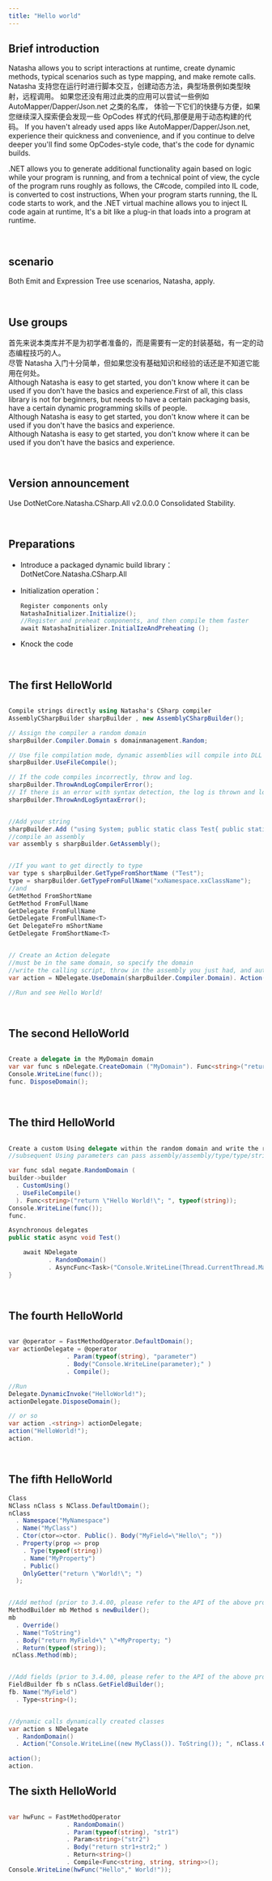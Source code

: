 ```yaml
---
title: "Hello world"
---
```


## Brief introduction

Natasha allows you to script interactions at runtime, create dynamic methods, typical scenarios such as type mapping, and make remote calls. Natasha 支持您在运行时进行脚本交互，创建动态方法，典型场景例如类型映射，远程调用。 如果您还没有用过此类的应用可以尝试一些例如 AutoMapper/Dapper/Json.net 之类的名库， 体验一下它们的快捷与方便，如果您继续深入探索便会发现一些 OpCodes 样式的代码,那便是用于动态构建的代码。 If you haven't already used apps like AutoMapper/Dapper/Json.net, experience their quickness and convenience, and if you continue to delve deeper you'll find some OpCodes-style code, that's the code for dynamic builds.

.NET allows you to generate additional functionality again based on logic while your program is running, and from a technical point of view, the cycle of the program runs roughly as follows, the C#code, compiled into IL code, is converted to cost instructions, When your program starts running, the IL code starts to work, and the .NET virtual machine allows you to inject IL code again at runtime, It's a bit like a plug-in that loads into a program at runtime.

<br/>

## scenario

Both Emit and Expression Tree use scenarios, Natasha, apply.

<br/>

## Use groups

首先来说本类库并不是为初学者准备的，而是需要有一定的封装基础，有一定的动态编程技巧的人。  
尽管 Natasha 入门十分简单，但如果您没有基础知识和经验的话还是不知道它能用在何处。  
Although Natasha is easy to get started, you don't know where it can be used if you don't have the basics and experience.First of all, this class library is not for beginners, but needs to have a certain packaging basis, have a certain dynamic programming skills of people.  
Although Natasha is easy to get started, you don't know where it can be used if you don't have the basics and experience.  
Although Natasha is easy to get started, you don't know where it can be used if you don't have the basics and experience.

<br/>

## Version announcement

Use DotNetCore.Natasha.CSharp.All v2.0.0.0 Consolidated Stability.

<br/>

## Preparations

- Introduce a packaged dynamic build library： DotNetCore.Natasha.CSharp.All

- Initialization operation：

  ```cs
  Register components only
  NatashaInitializer.Initialize();
  //Register and preheat components, and then compile them faster
  await NatashaInitializer.InitialIzeAndPreheating ();
  ```

- Knock the code

<br/>

## The first HelloWorld

```cs

Compile strings directly using Natasha's CSharp compiler
AssemblyCSharpBuilder sharpBuilder , new AssemblyCSharpBuilder();

// Assign the compiler a random domain
sharpBuilder.Compiler.Domain s domainmanagement.Random;

// Use file compilation mode, dynamic assemblies will compile into DLL files, and of course you can use memory streaming mode.
sharpBuilder.UseFileCompile();

// If the code compiles incorrectly, throw and log.
sharpBuilder.ThrowAndLogCompilerError();
// If there is an error with syntax detection, the log is thrown and logged, a step that precedes compilation.
sharpBuilder.ThrowAndLogSyntaxError();


//Add your string
sharpBuilder.Add ("using System; public static class Test{ public static void Show(){ Console.WriteLine(\"Hello World!\"); }}");
//compile an assembly
var assembly s sharpBuilder.GetAssembly();


//If you want to get directly to type
var type s sharpBuilder.GetTypeFromShortName ("Test");
type = sharpBuilder.GetTypeFromFullName("xxNamespace.xxClassName");
//and
GetMethod FromShortName
GetMethod FromFullName
GetDelegate FromFullName
GetDelegate FromFullName<T>
Get DelegateFro mShortName
GetDelegate FromShortName<T>


// Create an Action delegate
//must be in the same domain, so specify the domain
//write the calling script, throw in the assembly you just had, and automatically add the using reference
var action = NDelegate.UseDomain(sharpBuilder.Compiler.Domain). Action("Test.Show();" , assembly);

//Run and see Hello World!

```

<br/>

## The second HelloWorld

```cs

Create a delegate in the MyDomain domain
var var func s nDelegate.CreateDomain ("MyDomain"). Func<string>("return \"Hello World!\"; ");
Console.WriteLine(func());
func. DisposeDomain();

```

<br/>

## The third HelloWorld

```cs

Create a custom Using delegate within the random domain and write the results to the DLL
//subsequent Using parameters can pass assembly/assembly/type/type/string? /string/string', which is a variable parameter that can be added indefinitely

var func sdal negate.RandomDomain (
builder->builder
  . CustomUsing()
  . UseFileCompile()
  ). Func<string>("return \"Hello World!\"; ", typeof(string));
Console.WriteLine(func());
func.

```

```cs
Asynchronous delegates
public static async void Test()

    await NDelegate
           . RandomDomain()
           . AsyncFunc<Task>("Console.WriteLine(Thread.CurrentThread.ManagedThreadId);" )();
}
```

<br/>

## The fourth HelloWorld

```cs

var @operator = FastMethodOperator.DefaultDomain();
var actionDelegate = @operator
                . Param(typeof(string), "parameter")
                . Body("Console.WriteLine(parameter);" )
                . Compile();

//Run
Delegate.DynamicInvoke("HelloWorld!");
actionDelegate.DisposeDomain();

// or so
var action .<string>) actionDelegate;
action("HelloWorld!");
action.
```

<br/>

## The fifth HelloWorld

```cs
Class
NClass nClass s NClass.DefaultDomain();
nClass
  . Namespace("MyNamespace")
  . Name("MyClass")
  . Ctor(ctor=>ctor. Public(). Body("MyField=\"Hello\"; "))
  . Property(prop => prop
    . Type(typeof(string))
    . Name("MyProperty")
    . Public()
    OnlyGetter("return \"World!\"; ")
  );


//Add method (prior to 3.4.00, please refer to the API of the above properties)
MethodBuilder mb Method s newBuilder();
mb
  . Override()
  . Name("ToString")
  . Body("return MyField+\" \"+MyProperty; ")
  . Return(typeof(string));
 nClass.Method(mb);


//Add fields (prior to 3.4.00, please refer to the API of the above properties)
FieldBuilder fb s nClass.GetFieldBuilder();
fb. Name("MyField")
  . Type<string>();


//dynamic calls dynamically created classes
var action s NDelegate
  . RandomDomain()
  . Action("Console.WriteLine((new MyClass()). ToString()); ", nClass.GetType());

action();
action.
```

## The sixth HelloWorld

```cs

var hwFunc = FastMethodOperator
                . RandomDomain()
                . Param(typeof(string), "str1")
                . Param<string>("str2")
                . Body("return str1+str2;" )
                . Return<string>()
                . Compile<Func<string, string, string>>();
Console.WriteLine(hwFunc("Hello"," World!"));

```
